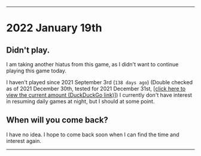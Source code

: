
***

# 2022 January 19th

## Didn't play.

I am taking another hiatus from this game, as I didn't want to continue playing this game today.

I haven't played since 2021 September 3rd (`138 days ago`) (Double checked as of 2021 December 30th, tested for 2021 December 31st, [[click here to view the current amount (DuckDuckGo link)]](https://duckduckgo.com/?q=Days+since+September+3rd+2021&t=ffab&ia=answer)) I currently don't have interest in resuming daily games at night, but I should at some point.

## When will you come back?

I have no idea. I hope to come back soon when I can find the time and interest again.

***
